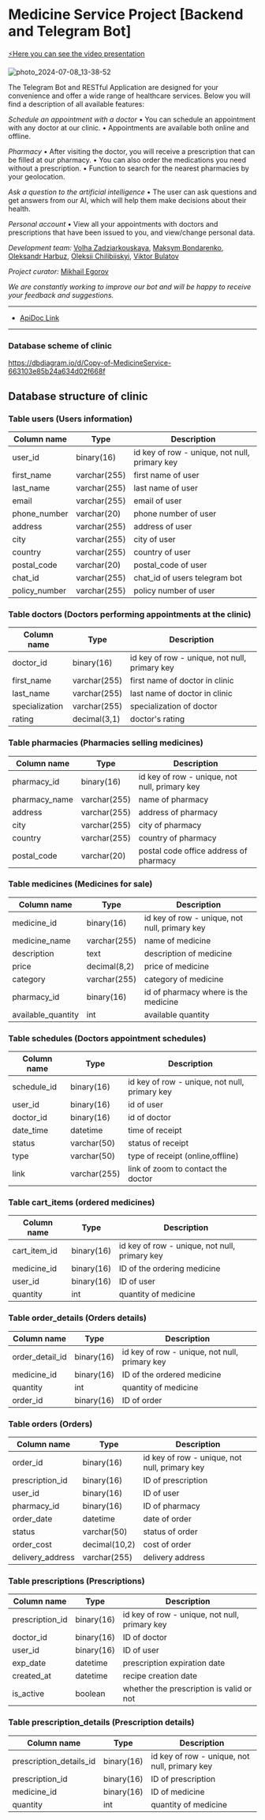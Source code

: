# Medicine Service Project [Backend and Telegram Bot]

[ ⚡Here you can see the video presentation ](https://www.youtube.com/watch?v=WV-xZFAvjhg)

![photo_2024-07-08_13-38-52](https://github.com/Alexf17/MedicineService/assets/98961066/d5e3c7ee-1173-4d5b-bcdb-4268335fcd03)


The Telegram Bot and RESTful Application are designed for your convenience and offer a wide range of healthcare services. 
Below you will find a description of all available features:

*Schedule an appointment with a doctor*
• You can schedule an appointment with any doctor at our clinic.
• Appointments are available both online and offline.

*Pharmacy*
• After visiting the doctor, you will receive a prescription that can be filled at our pharmacy.
• You can also order the medications you need without a prescription.
• Function to search for the nearest pharmacies by your geolocation.

*Ask a question to the artificial intelligence*
• The user can ask questions and get answers from our AI, which will help them make decisions about their health.

*Personal account*
• View all your appointments with doctors and prescriptions that have been issued to you, and view/change personal data.

*Development team:*
[Volha Zadziarkouskaya](https://www.linkedin.com/in/volha-zadziarkouskaya-84a1292b7/),
[Maksym Bondarenko](https://www.linkedin.com/in/maksym-bondarenko-8a6ba0280/?utm_source=share&utm_campaign=share_via&utm_content=profile&utm_medium=android_app),
[Oleksandr Harbuz](https://www.linkedin.com/in/oleksandr-harbuz-1b9b41300),
[Oleksii Chilibiiskyi](https://www.linkedin.com/in/oleksii-chilibiiskyi/),
[Viktor Bulatov](https://www.linkedin.com/in/viktor-bulatov-46a54b30b/)

*Project curator:*
[Mikhail Egorov](https://www.linkedin.com/in/mikhail-egorov-54715917b/)

*We are constantly working to improve our bot and will be happy to receive your feedback and suggestions.*
___ 
* [ApiDoc Link](http://localhost:8080/swagger-ui/index.html)
___
### Database scheme of clinic

https://dbdiagram.io/d/Copy-of-MedicineService-663103e85b24a634d02f668f

## Database structure of clinic

### Table users (Users information)

| Column name        | Type          | Description                                   |
|--------------------|---------------|-----------------------------------------------|
| user_id            | binary(16)    | id key of row - unique, not null, primary key | 
| first_name         | varchar(255)  | first name of user                            |
| last_name          | varchar(255)  | last name of user                             |
| email              | varchar(255)  | email of user                                 |
| phone_number       | varchar(20)   | phone number of user                          |
| address            | varchar(255)  | address of user                               |
| city               | varchar(255)  | city of user                                  |                               
| country            | varchar(255)  | country of user                               |
| postal_code        | varchar(20)   | postal_code of user                           |                                
| chat_id            | varchar(255)  | chat_id of users telegram bot                 |
| policy_number      | varchar(255)  | policy number of user                         |

### Table doctors (Doctors performing appointments at the clinic)

| Column name            | Type         | Description                                   |
|------------------------|--------------|-----------------------------------------------|
| doctor_id              | binary(16)   | id key of row - unique, not null, primary key |
| first_name             | varchar(255) | first name of doctor in clinic                |
| last_name              | varchar(255) | last name of doctor in clinic                 |
| specialization         | varchar(255) | specialization of doctor                      |
| rating                 | decimal(3,1) | doctor's rating                               |

### Table pharmacies (Pharmacies selling medicines)

| Column name          | Type         | Description                                   |
|----------------------|--------------|-----------------------------------------------|
| pharmacy_id          | binary(16)   | id key of row - unique, not null, primary key |
| pharmacy_name        | varchar(255) | name of pharmacy                              | 
| address              | varchar(255) | address of pharmacy                           | 
| city                 | varchar(255) | city of pharmacy                              | 
| country              | varchar(255) | country of pharmacy                           | 
| postal_code          | varchar(20)  | postal code office address of pharmacy        | 

### Table medicines (Medicines for sale)

| Column name         | Type         | Description                                   |
|---------------------|--------------|-----------------------------------------------|
| 	medicine_id        | binary(16)   | id key of row - unique, not null, primary key | 
| 	medicine_name      | varchar(255) | name of medicine                              | 
| 	description        | text         | description of medicine                       | 
| 	price              | decimal(8,2) | price of medicine                             | 
| 	category           | varchar(255) | category of medicine                          | 
| 	pharmacy_id        | binary(16)   | id of pharmacy where is the medicine          | 
| 	available_quantity | int          | available quantity                            | 


### Table schedules (Doctors appointment schedules)

| Column name         | Type         | Description                                   |
|---------------------|--------------|-----------------------------------------------|
| 	schedule_id        | binary(16)   | id key of row - unique, not null, primary key | 
| 	user_id            | binary(16)   | id of user                                    | 
| 	doctor_id          | binary(16)   | id of doctor                                  | 
| 	date_time          | datetime     | time of receipt                               | 
| 	status             | varchar(50)  | status of receipt                             | 
| 	type               | varchar(50)  | type of receipt (online,offline)              |
| 	link               | varchar(255) | link of zoom to contact the doctor            |

### Table cart_items (ordered medicines)

| Column name      | Type       | Description                                   |
|------------------|------------|-----------------------------------------------|
| cart_item_id     | binary(16) | id key of row - unique, not null, primary key |
| medicine_id      | binary(16) | ID of the ordering medicine                   |         
| user_id          | binary(16) | ID of user                                    |                               
| quantity         | int        | quantity of medicine                          | 

### Table order_details (Orders details)

| Column name     | Type         | Description                                   |
|-----------------|--------------|-----------------------------------------------|
| order_detail_id | binary(16)   | id key of row - unique, not null, primary key |
| medicine_id     | binary(16)   | ID of the ordered medicine                    |                                   
| quantity        | int          | quantity of medicine                          |                          
| order_id        | binary(16)   | ID of order                                   | 

### Table orders (Orders)

| Column name             | Type          | Description                                   |
|-------------------------|---------------|-----------------------------------------------|
| order_id                | binary(16)    | id key of row - unique, not null, primary key |
| prescription_id         | binary(16)    | ID of prescription                            |
| user_id                 | binary(16)    | ID of user                                    |
| pharmacy_id             | binary(16)    | ID of pharmacy                                |
| order_date              | datetime      | date of order                                 |
| status                  | varchar(50)   | status of order                               |
| order_cost              | decimal(10,2) | cost of order                                 |
| delivery_address        | varchar(255)  | delivery address                              |

### Table prescriptions (Prescriptions)

| Column name           | Type       | Description                                   |
|-----------------------|------------|-----------------------------------------------|
| prescription_id       | binary(16) | id key of row - unique, not null, primary key |
| doctor_id             | binary(16) | ID of doctor                                  |         
| user_id               | binary(16) | ID of user                                    |
| exp_date              | datetime   | prescription expiration date                  |
| created_at            | datetime   | recipe creation date                          |
| is_active             | boolean    | whether the prescription is valid or not      |

### Table prescription_details (Prescription details)

| Column name             | Type       | Description                                   |
|-------------------------|------------|-----------------------------------------------|
| prescription_details_id | binary(16) | id key of row - unique, not null, primary key |
| prescription_id         | binary(16) | ID of prescription                            |         
| medicine_id             | binary(16) | ID of medicine                                |
| quantity                | int        | quantity of medicine                          |
